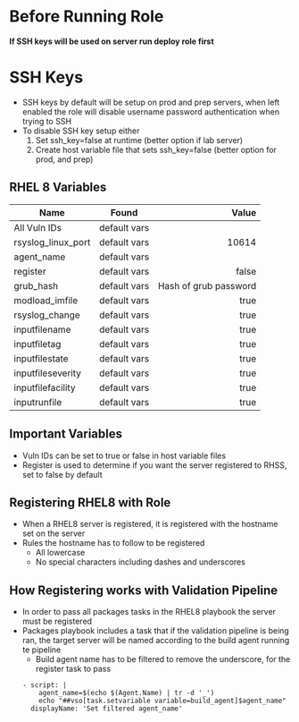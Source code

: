 # Before Running Role
**If SSH keys will be used on server run deploy role first**

# SSH Keys
* SSH keys by default will be setup on prod and prep servers, when left enabled the role will disable username password authentication when trying to SSH
* To disable SSH key setup either
    1. Set ssh_key=false at runtime (better option if lab server)
    2. Create host variable file that sets ssh_key=false (better option for prod, and prep)

## RHEL 8 Variables
| Name   |      Found      |  Value |
|----------|:-------------:|------:|
| All Vuln IDs |  default vars |  |
| rsyslog_linux_port |  default vars | 10614 |
| agent_name |  default vars |  |
| register |  default vars | false |
| grub_hash |  default vars | Hash of grub password |
| modload_imfile |  default vars | true |
| rsyslog_change |  default vars | true |
| inputfilename |  default vars | true |
| inputfiletag |  default vars | true |
| inputfilestate |  default vars | true |
| inputfileseverity |  default vars | true |
| inputfilefacility |  default vars | true |
| inputrunfile |  default vars | true |
## Important Variables
* Vuln IDs can be set to true or false in host variable files
* Register is used to determine if you want the server registered to RHSS, set to false by default

## Registering RHEL8 with Role
* When a RHEL8 server is registered, it is registered with the hostname set on the server
* Rules the hostname has to follow to be registered
    * All lowercase
    * No special characters including dashes and underscores

## How Registering works with Validation Pipeline
* In order to pass all packages tasks in the RHEL8 playbook the server must be registered
* Packages playbook includes a task that if the validation pipeline is being ran, the target server will be named according to the build agent running te pipeline
    * Build agent name has to be filtered to remove the underscore, for the register task to pass
    ```
    - script: |
        agent_name=$(echo $(Agent.Name) | tr -d '_')
        echo "##vso[task.setvariable variable=build_agent]$agent_name"
      displayName: 'Set filtered agent_name'
    ```